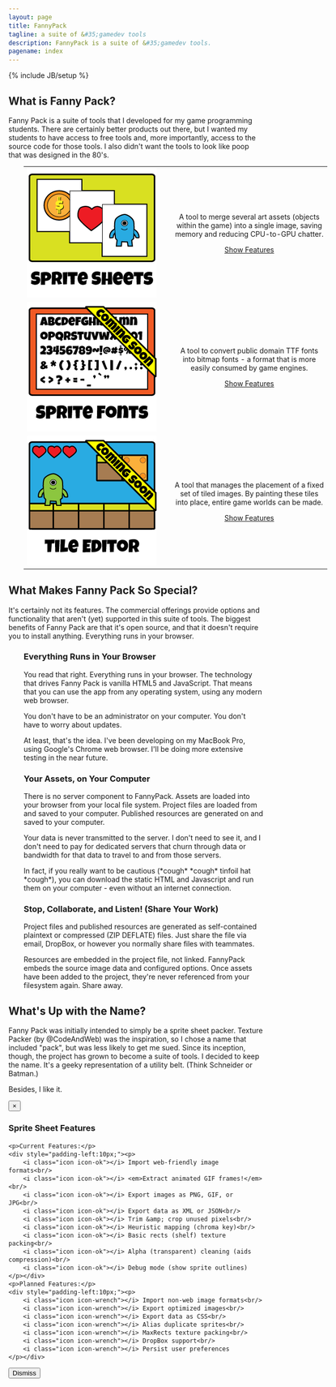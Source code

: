 ```yaml
---
layout: page
title: FannyPack
tagline: a suite of &#35;gamedev tools
description: FannyPack is a suite of &#35;gamedev tools.
pagename: index
---
```

{% include JB/setup %}

## What is Fanny Pack?

Fanny Pack is a suite of tools that I developed for my game programming students. There are certainly 
better products out there, but I wanted my students to have access to free tools and, more importantly, 
access to the source code for those tools. I also didn't want the tools to look like poop that was 
designed in the 80's.

<table border="0" cellpadding="0" cellspacing="0" style="width:600px; margin-left:30px;">
	<tr>
		<td style="width:300px;">
			<img src="assets/img/index/iconSpriteSheets.png" alt="Sprite Sheets"/>
		</td>
		<td style="text-align:center; white-space:nowrap;">
			<p>A tool to merge several art assets (objects <br/>
			   within the game) into a single image, saving <br/>
			   memory and reducing CPU-to-GPU chatter.
			</p>
			<p><a href="#popupFeatureSheets" role="button" data-toggle="modal" class="btn btn-primary">Show Features</a></p>
		</td>
	</tr><tr>
		<td style="width:300px;">
			<img src="assets/img/index/iconSpriteFonts.png" alt="Sprite Sheets"/>
		</td>
		<td style="text-align:center; white-space:nowrap;">
			<p>A tool to convert public domain TTF fonts <br/>
			   into bitmap fonts - a format that is more <br/>
			   easily consumed by game engines.
			</p>
			<p><a id="cmdShowFeaturesFonts" href="#null" class="btn btn-default disabled">Show Features</a></p>
		</td>
	</tr><tr>
		<td style="width:300px;">
			<img src="assets/img/index/iconTileEditor.png" alt="Sprite Sheets"/>
		</td>
		<td style="text-align:center; white-space:nowrap;">
			<p>A tool that manages the placement of a fixed <br/>
			   set of tiled images. By painting these tiles <br/>
			   into place, entire game worlds can be made.
			</p>
			<p><a id="cmdShowFeaturesTileEditor" href="#null" class="btn btn-default disabled">Show Features</a></p>
		</td>
	</tr>
</table>

## What Makes Fanny Pack So Special?

It's certainly not its features. The commercial offerings provide options and functionality that 
aren't (yet) supported in this suite of tools. The biggest benefits of Fanny Pack are that it's 
open source, and that it doesn't require you to install anything. Everything runs in your browser.

<div style="margin-left:30px;">

<h3>Everything Runs in Your Browser</h3>

<p>You read that right. Everything runs in your browser. The technology that drives Fanny Pack is 
vanilla HTML5 and JavaScript. That means that you can use the app from any operating system, 
using any modern web browser.</p>

<p>You don't have to be an administrator on your computer. You don't have to worry about updates.</p>

<p>At least, that's the idea. I've been developing on my MacBook Pro, using Google's Chrome web 
browser. I'll be doing more extensive testing in the near future.</p>

<h3>Your Assets, on Your Computer</h3>

<p>There is no server component to FannyPack. Assets are loaded into your browser from your local
file system. Project files are loaded from and saved to your computer. Published resources are
generated on and saved to your computer.</p>

<p>Your data is never transmitted to the server. I don't need to see it, and I don't need to pay
for dedicated servers that churn through data or bandwidth for that data to travel to and from 
those servers.</p>

<p>In fact, if you really want to be cautious (*cough* *cough* tinfoil hat *cough*), you
can download the static HTML and Javascript and run them on your computer - even without an
internet connection.</p>

<h3>Stop, Collaborate, and Listen! (Share Your Work)</h3>

<p>Project files and published resources are generated as self-contained plaintext or compressed 
(ZIP DEFLATE) files. Just share the file via email, DropBox, or however you normally 
share files with teammates.</p>

<p>Resources are embedded in the project file, not linked. FannyPack embeds the source image 
data and configured options. Once assets have been added to the project, they're never 
referenced from your filesystem again. Share away.</p>

</div>

## What's Up with the Name?

Fanny Pack was initially intended to simply be a sprite sheet packer. Texture Packer (by @CodeAndWeb) 
was the inspiration, so I chose a name that included "pack", but was less likely to get me sued. 
Since its inception, though, the project has grown to become a suite of tools. I decided to keep the 
name. It's a geeky representation of a utility belt. (Think Schneider or Batman.) 

Besides, I like it.

<div id="popupFeatureSheets" class="modal hide fade" tabindex="-1" role="dialog" aria-labelledby="popupAboutLabel" aria-hidden="true">
  <div class="modal-header">
	<button type="button" class="close" data-dismiss="modal" aria-hidden="true">×</button>
	<h3 id="popupAboutLabel">Sprite Sheet Features</h3>
  </div>
  <div class="modal-body">
  	
	<p>Current Features:</p>
	<div style="padding-left:10px;"><p>
		<i class="icon icon-ok"></i> Import web-friendly image formats<br/>
		<i class="icon icon-ok"></i> <em>Extract animated GIF frames!</em><br/>
		<i class="icon icon-ok"></i> Export images as PNG, GIF, or JPG<br/>
		<i class="icon icon-ok"></i> Export data as XML or JSON<br/>
		<i class="icon icon-ok"></i> Trim &amp; crop unused pixels<br/>
		<i class="icon icon-ok"></i> Heuristic mapping (chroma key)<br/>
		<i class="icon icon-ok"></i> Basic rects (shelf) texture packing<br/>
		<i class="icon icon-ok"></i> Alpha (transparent) cleaning (aids compression)<br/>
		<i class="icon icon-ok"></i> Debug mode (show sprite outlines)
	</p></div>
	<p>Planned Features:</p>
	<div style="padding-left:10px;"><p>
		<i class="icon icon-wrench"></i> Import non-web image formats<br/>
		<i class="icon icon-wrench"></i> Export optimized images<br/>
		<i class="icon icon-wrench"></i> Export data as CSS<br/>
		<i class="icon icon-wrench"></i> Alias duplicate sprites<br/>
		<i class="icon icon-wrench"></i> MaxRects texture packing<br/>
		<i class="icon icon-wrench"></i> DropBox support<br/>
		<i class="icon icon-wrench"></i> Persist user preferences
	</p></div>
	
  </div>
  <div class="modal-footer">
	<button class="btn" data-dismiss="modal" aria-hidden="true">Dismiss</button>
  </div>
</div>		
